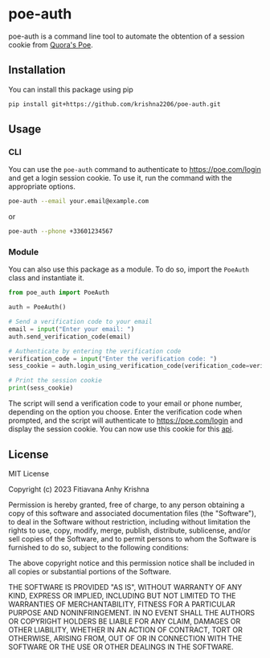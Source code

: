 # poe-auth

poe-auth is a command line tool to automate the obtention of a session cookie from [Quora's Poe](https://poe.com).

## Installation

You can install this package using pip
    
```bash
pip install git+https://github.com/krishna2206/poe-auth.git
```

## Usage
### CLI
You can use the `poe-auth` command to authenticate to https://poe.com/login and get a login session cookie. To use it, run the command with the appropriate options.

```bash
poe-auth --email your.email@example.com
```

or

```bash
poe-auth --phone +33601234567
```

### Module
You can also use this package as a module. To do so, import the `PoeAuth` class and instantiate it.

```python
from poe_auth import PoeAuth

auth = PoeAuth()

# Send a verification code to your email
email = input("Enter your email: ")
auth.send_verification_code(email)

# Authenticate by entering the verification code
verification_code = input("Enter the verification code: ")
sess_cookie = auth.login_using_verification_code(verification_code=verification_code, email=email)

# Print the session cookie
print(sess_cookie)
```

The script will send a verification code to your email or phone number, depending on the option you choose. Enter the verification code when prompted, and the script will authenticate to https://poe.com/login and display the session cookie. You can now use this cookie for this [api](https://github.com/ading2210/poe-api).

## License

MIT License

Copyright (c) 2023 Fitiavana Anhy Krishna

Permission is hereby granted, free of charge, to any person obtaining a copy
of this software and associated documentation files (the "Software"), to deal
in the Software without restriction, including without limitation the rights
to use, copy, modify, merge, publish, distribute, sublicense, and/or sell
copies of the Software, and to permit persons to whom the Software is
furnished to do so, subject to the following conditions:

The above copyright notice and this permission notice shall be included in
all copies or substantial portions of the Software.

THE SOFTWARE IS PROVIDED "AS IS", WITHOUT WARRANTY OF ANY KIND, EXPRESS OR
IMPLIED, INCLUDING BUT NOT LIMITED TO THE WARRANTIES OF MERCHANTABILITY,
FITNESS FOR A PARTICULAR PURPOSE AND NONINFRINGEMENT. IN NO EVENT SHALL THE
AUTHORS OR COPYRIGHT HOLDERS BE LIABLE FOR ANY CLAIM, DAMAGES OR OTHER
LIABILITY, WHETHER IN AN ACTION OF CONTRACT, TORT OR OTHERWISE, ARISING FROM,
OUT OF OR IN CONNECTION WITH THE SOFTWARE OR THE USE OR OTHER DEALINGS IN
THE SOFTWARE.
